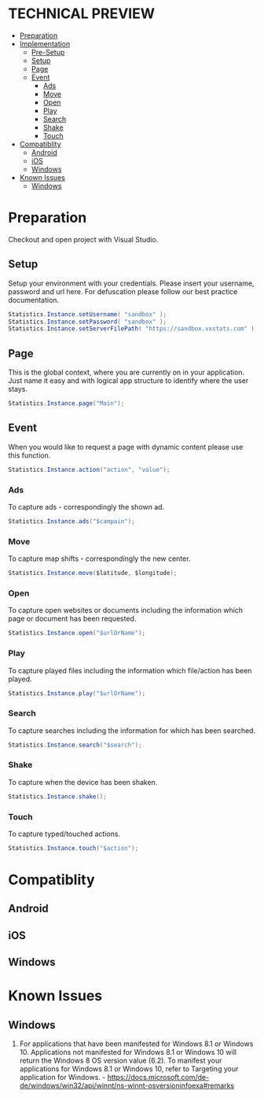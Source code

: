 # TECHNICAL PREVIEW

* [Preparation](#preparation)
* [Implementation](#implementation)
   * [Pre-Setup](#pre-setup)
   * [Setup](#setup)
   * [Page](#page)
   * [Event](#event)
      * [Ads](#ads)
      * [Move](#move)
      * [Open](#open)
      * [Play](#play)
      * [Search](#search)
      * [Shake](#shake)
      * [Touch](#touch)
* [Compatiblity](#compatiblity)
   * [Android](#android)
   * [iOS](#ios)
   * [Windows](#windows)
* [Known Issues](#known-issues)
   * [Windows](#windows-1)

# Preparation
Checkout and open project with Visual Studio.

## Setup
Setup your environment with your credentials. Please insert your username, password and url here. For defuscation please follow our best practice documentation.
```c#
Statistics.Instance.setUsername( "sandbox" );
Statistics.Instance.setPassword( "sandbox" );
Statistics.Instance.setServerFilePath( "https://sandbox.vxstats.com" );
```

## Page
This is the global context, where you are currently on in your application. Just name it easy and with logical app structure to identify where the user stays.
```c#
Statistics.Instance.page("Main");
```

## Event
When you would like to request a page with dynamic content please use this function.
```c#
Statistics.Instance.action("action", "value");
```

### Ads
To capture ads - correspondingly the shown ad.
```c#
Statistics.Instance.ads("$campain");
```

### Move
To capture map shifts - correspondingly the new center.
```c#
Statistics.Instance.move($latitude, $longitude);
```

### Open
To capture open websites or documents including the information which page or document has been requested.
```c#
Statistics.Instance.open("$urlOrName");
```

### Play
To capture played files including the information which file/action has been played.
```c#
Statistics.Instance.play("$urlOrName");
```

### Search
To capture searches including the information for which has been searched.
```c#
Statistics.Instance.search("$search");
```

### Shake
To capture when the device has been shaken.
```c#
Statistics.Instance.shake();
```

### Touch
To capture typed/touched actions.
```c#
Statistics.Instance.touch("$action");
```

# Compatiblity
## Android
## iOS
## Windows

# Known Issues
## Windows
1. For applications that have been manifested for Windows 8.1 or Windows 10. Applications not manifested for Windows 8.1 or Windows 10 will return the Windows 8 OS version value (6.2). To manifest your applications for Windows 8.1 or Windows 10, refer to Targeting your application for Windows. - https://docs.microsoft.com/de-de/windows/win32/api/winnt/ns-winnt-osversioninfoexa#remarks
